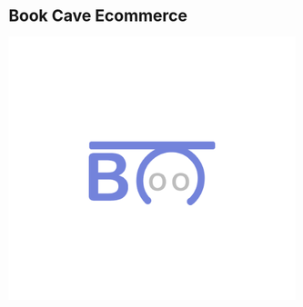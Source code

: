 # Book Cave Ecommerce

![alt text](https://github.com/KhalilKes/book_cave/blob/master/rand_folder/logo.png)
